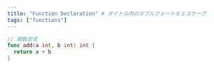 ```yaml
---
title: "Function Declaration" # タイトル内のダブルクォートをエスケープ
tags: ["functions"]
---
```


```go
// 関数宣言
func add(a int, b int) int {
  return a + b
}
```